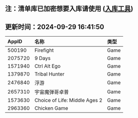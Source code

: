## 注：清单库已加密想要入库请使用 ([入库工具](https://github.com/BlankTMing/ManifestAutoUpdate/releases))

## 更新时间：2024-09-29 16:41:50
| AppID | 名称 | 类型  |
| :-------------------- | :----------------------------- | :----------- |
| 500190 | Firefight| Game |
| 2075720 | 9 Days| Game |
| 1571940 | Ctrl Alt Ego| Game |
| 1379870 | Tribal Hunter| Game |
| 2476840 | 浮游| Game |
| 2657310 | 宇宙魔弹哥卓普| Game |
| 1573630 | Choice of Life: Middle Ages 2| Game |
| 2963360 | Chicken Game| Game |
